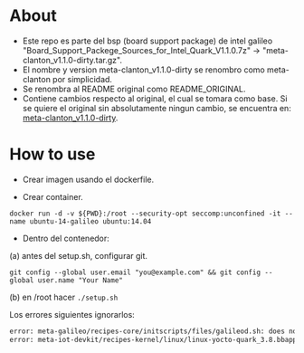 # About

- Este repo es parte del bsp (board support package) de intel galileo "Board_Support_Packege_Sources_for_Intel_Quark_V1.1.0.7z" -> "meta-clanton_v1.1.0-dirty.tar.gz".
- El nombre y version meta-clanton_v1.1.0-dirty se renombro como meta-clanton por simplicidad.
- Se renombra al README original como README_ORIGINAL.
- Contiene cambios respecto al original, el cual se tomara como base. Si se quiere el original sin absolutamente ningun cambio, se encuentra en:
[meta-clanton_v1.1.0-dirty](https://github.com/federicogramos/meta-clanton_v1.1.0-dirty).

# How to use

- Crear imagen usando el dockerfile.

- Crear container.

`docker run -d -v ${PWD}:/root --security-opt seccomp:unconfined -it --name ubuntu-14-galileo ubuntu:14.04`
- Dentro del contenedor:

(a) antes del setup.sh, configurar git.

`git config --global user.email "you@example.com" && git config --global user.name "Your Name"`

(b) en /root hacer `./setup.sh`

Los errores siguientes ignorarlos:

```bash
error: meta-galileo/recipes-core/initscripts/files/galileod.sh: does not exist in index
error: meta-iot-devkit/recipes-kernel/linux/linux-yocto-quark_3.8.bbappend: does not exist in index